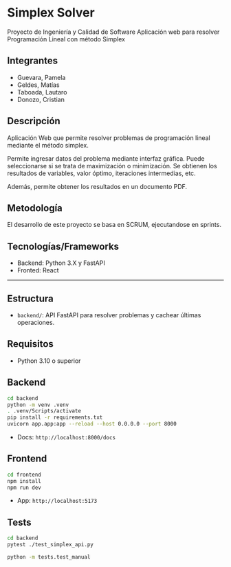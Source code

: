 # Simplex Solver

Proyecto de Ingeniería y Calidad de Software
Aplicación web para resolver Programación Lineal con método Simplex

## Integrantes

- Guevara, Pamela
- Geldes, Matías
- Taboada, Lautaro
- Donozo, Cristian

## Descripción

Aplicación Web que permite resolver problemas de programación lineal mediante el método simplex.

Permite ingresar datos del problema mediante interfaz gráfica. Puede seleccionarse si se trata de maximización o minimización. Se obtienen los resultados de variables, valor óptimo, iteraciones intermedias, etc.

Además, permite obtener los resultados en un documento PDF.

## Metodología

El desarrollo de este proyecto se basa en SCRUM, ejecutandose en sprints.

## Tecnologías/Frameworks

- Backend: Python 3.X y FastAPI
- Fronted: React

---

## Estructura

- `backend/`: API FastAPI para resolver problemas y cachear últimas operaciones.

## Requisitos

- Python 3.10 o superior

## Backend

```bash
cd backend
python -m venv .venv
. .venv/Scripts/activate
pip install -r requirements.txt
uvicorn app.app:app --reload --host 0.0.0.0 --port 8000
```

- Docs: `http://localhost:8000/docs`

## Frontend
```bash
cd frontend
npm install
npm run dev
```
- App: `http://localhost:5173`

## Tests

```bash
cd backend
pytest ./test_simplex_api.py

python -m tests.test_manual
```

